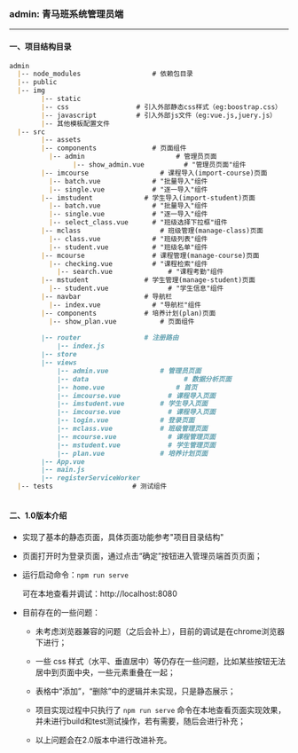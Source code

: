 ### admin: 青马班系统管理员端

---------

#### 一、项目结构目录

```markdown
admin
  |-- node_modules                  # 依赖包目录
  |-- public                             
  |-- img
  		|-- static       
  		|-- css                 # 引入外部静态css样式（eg:boostrap.css）
  		|-- javascript          # 引入外部js文件（eg:vue.js,juery.js）
  		|-- 其他模板配置文件
  |-- src  
  		|-- assets
  		|-- components        	 	# 页面组件
  		  |-- admin          			  # 管理员页面
  				|-- show_admin.vue  	    # "管理员页面"组件 
        |-- imcourse         		  # 课程导入(import-course)页面
          |-- batch.vue             # "批量导入"组件
          |-- single.vue            # "逐一导入"组件
        |-- imstudent         	  # 学生导入(import-student)页面
          |-- batch.vue             # "批量导入"组件
          |-- single.vue            # "逐一导入"组件
          |-- select_class.vue      # "班级选择下拉框"组件
        |-- mclass           		  # 班级管理(manage-class)页面
          |-- class.vue           	# "班级列表"组件
          |-- student.vue           # "班级名单"组件
        |-- mcourse           		# 课程管理(manage-course)页面
          |-- checking.vue          # "课程检索"组件
         	|-- search.vue           	# "课程考勤"组件
        |-- mstudent              # 学生管理(manage-student)页面
          |-- student.vue           	# "学生信息"组件
        |-- navbar                # 导航栏
          |-- index.vue           	# "导航栏"组件
        |-- components            # 培养计划(plan)页面
          |-- show_plan.vue           # 页面组件
        
  		|-- router                # 注册路由
  			|-- index.js               
  		|-- store
  		|-- views
  			|-- admin.vue             # 管理员页面
  			|-- data         			    # 数据分析页面
  			|-- home.vue         		  # 首页
  			|-- imcourse.vue         	# 课程导入页面
  			|-- imstudent.vue         # 学生导入页面
  			|-- imcourse.vue         	# 课程导入页面
  			|-- login.vue         	  # 登录页面
  			|-- mclass.vue         	  # 班级管理页面
  			|-- mcourse.vue         	# 课程管理页面
  			|-- mstudent.vue         	# 学生管理页面
  			|-- plan.vue              # 培养计划页面
  		|-- App.vue                 
  		|-- main.js
  		|-- registerServiceWorker
  |-- tests                    # 测试组件
 
```



#### 二、1.0版本介绍

- 实现了基本的静态页面，具体页面功能参考"项目目录结构"

- 页面打开时为登录页面，通过点击“确定”按钮进入管理员端首页页面；

- 运行启动命令：`npm run serve` 

  可在本地查看并调试：http://localhost:8080

- 目前存在的一些问题：

  - 未考虑浏览器兼容的问题（之后会补上），目前的调试是在chrome浏览器下进行；
  - 一些 css 样式（水平、垂直居中）等仍存在一些问题，比如某些按钮无法居中到页面中央，一些元素重叠在一起；

  - 表格中“添加”，“删除”中的逻辑并未实现，只是静态展示；
  - 项目实现过程中只执行了 `npm run serve` 命令在本地查看页面实现效果，并未进行build和test测试操作，若有需要，随后会进行补充；
  - 以上问题会在2.0版本中进行改进补充。

